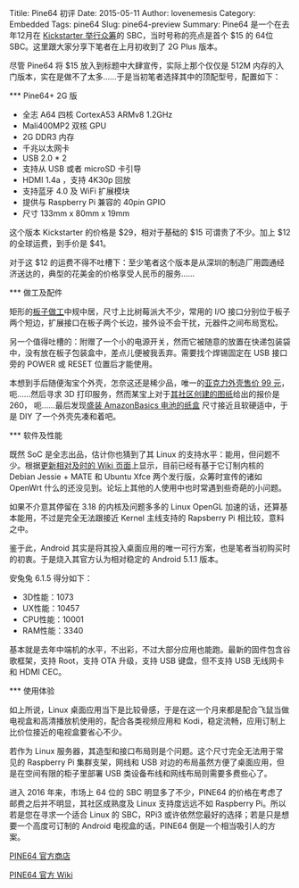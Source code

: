 Titile: Pine64 初评
Date: 2015-05-11
Author: lovenemesis
Category: Embedded
Tags: pine64
Slug: pine64-preview
Summary: Pine64 是一个在去年12月在 [Kickstarter 举行众筹](https://www.kickstarter.com/projects/pine64/pine-a64-first-15-64-bit-single-board-super-comput)的 SBC，当时号称的亮点是首个 $15 的 64位 SBC。这里跟大家分享下笔者在上月初收到了 2G Plus 版本。

尽管 Pine64 将 $15 放入到标题中大肆宣传，实际上那个仅仅是 512M 内存的入门版本，实在是做不了太多……于是当初笔者选择其中的顶配型号，配置如下：


*** Pine64+ 2G 版
* 全志 A64 四核 CortexA53 ARMv8 1.2GHz
* Mali400MP2 双核 GPU
* 2G DDR3 内存
* 千兆以太网卡
* USB 2.0 * 2
* 支持从 USB 或者 microSD 卡引导
* HDMI 1.4a ，支持 4K30p 回放
* 支持蓝牙 4.0 及 WiFi 扩展模块
* 提供与 Raspberry Pi 兼容的 40pin GPIO
* 尺寸 133mm x 80mm x 19mm

这个版本 Kickstarter 的价格是 $29，相对于基础的 $15 可谓贵了不少。加上 $12 的全球运费，到手价是 $41。

对于这 $12 的运费不得不吐槽下：至少笔者这个版本是从深圳的制造厂用圆通经济送达的，典型的花美金的价格享受人民币的服务……

*** 做工及配件

矩形的[板子做工](http://files.pine64.org/doc/Pine%20A64%20Schematic/A64-DB-Rev%20B-TOP%20Preliminary.pdf)中规中居，尺寸上比树莓派大不少，常用的 I/O 接口分别位于板子两个短边，扩展接口在板子两个长边，接外设不会干扰，元器件之间布局宽松。

另一个值得吐槽的：附赠了一个小的电源开关，然而它被随意的放置在快递包装袋中，没有放在板子包装盒中，差点儿便被我丢弃。需要找个焊锡固定在 USB 接口旁的 POWER 或 RESET 位置后才能使用。

本想到手后随便淘宝个外壳，怎奈这还是稀少品，唯一的[亚克力外壳售价 99 元](https://item.taobao.com/item.htm?id=530367699491&ns=1&abbucket=15#detail)，呃……然后寻求 3D 打印服务，然而某宝上对于[其社区创建的图纸](https://www.pine64.com/downloads)给出的报价是 260， 呃……最后发现[盛装 AmazonBasics 电池的纸盒](https://www.amazon.cn/dp/B0030T1NEU/) 尺寸接近且软硬适中，于是 DIY 了一个外壳先凑和着吧。


*** 软件及性能

既然 SoC 是全志出品，估计你也猜到了其 Linux 的支持水平：能用，但问题不少。根据[更新相对及时的 Wiki 页面](http://wiki.pine64.org/index.php/Main_Page#Software.2FImage_Download)上显示，目前已经有基于它订制内核的 Debian Jessie + MATE 和 Ubuntu Xfce 两个发行版，众筹时宣传的诸如 OpenWrt 什么的还没见到。论坛上其他的人使用中也时常遇到些奇葩的小问题。

如果不介意其停留在 3.18 的内核及问题多多的 Linux OpenGL 加速的话，还算基本能用，不过是完全无法跟接近 Kernel 主线支持的 Rapsberry Pi 相比较，意料之中。

鉴于此，Android 其实是将其投入桌面应用的唯一可行方案，也是笔者当初购买时的初衷。于是烧入其官方认为相对稳定的 Android 5.1.1 版本。

安兔兔 6.1.5 得分如下：
* 3D性能：1073
* UX性能：10457
* CPU性能：10001
* RAM性能：3340

基本就是去年中端机的水平，不出彩，不过大部分应用也能跑。最新的固件包含谷歌框架，支持 Root，支持 OTA 升级，支持 USB 键盘，但不支持 USB 无线网卡和 HDMI CEC。

*** 使用体验

如上所说，Linux 桌面应用当下是比较骨感，于是在这一个月来都是配合飞鼠当做电视盒和高清播放机使用的，配合各类视频应用和 Kodi，稳定流畅，应用订制上比价位接近的电视盒要省心不少。

若作为 Linux 服务器，其造型和接口布局则是个问题。这个尺寸完全无法用于常见的 Raspberry Pi 集群支架，网线和 USB 对边的布局虽然方便了桌面应用，但是在空间有限的柜子里部署 USB 类设备布线和网线布局则需要多费些心了。

进入 2016 年来，市场上 64 位的 SBC 明显多了不少，PINE64 的价格在考虑了邮费之后并不明显，其社区成熟度及 Linux 支持度远远不如 Raspberry Pi。所以若是您在寻求一个适合 Linux 的 SBC，RPi3 或许依然您最好的选择；若是只是想要一个高度可订制的 Android 电视盒的话，PINE64 倒是一个相当吸引人的方案。

[PINE64 官方商店](https://shop.pine64.com/)

[PINE64 官方 Wiki](http://wiki.pine64.org/index.php/Main_Page)
